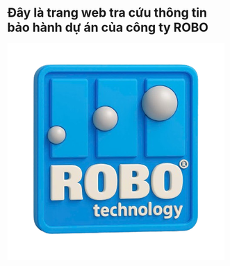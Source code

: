 # Đây là trang web tra cứu thông tin bảo hành dự án của công ty ROBO
![Logo 3D của công ty](/favicon.png)